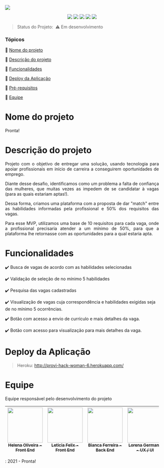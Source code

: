 <img src="https://user-images.githubusercontent.com/72107976/107159296-b725ed80-696d-11eb-9bc2-bbecc06c6d46.jpg"> 

<p align="center">
  <img src="https://img.shields.io/static/v1?label=Heroku&message=deploy&color=blue&style=for-the-badge&logo=heroku"/>
  <img src="http://img.shields.io/static/v1?label=Ruby&message=2.6.6&color=red&style=for-the-badge&logo=ruby"/>
  <img src="http://img.shields.io/static/v1?label=Ruby%20On%20Rails%20&message=6.0.3.4&color=red&style=for-the-badge&logo=ruby"/>
  <img src="http://img.shields.io/static/v1?label=PostgreSQL&message=database&color=GREEN&style=for-the-badge&logo=postgresql"/>
   <img src="http://img.shields.io/static/v1?label=STATUS&message=EM%20DESENVOLVIMENTO&color=yellow&style=for-the-badge"/>
</p>


> Status do Projeto: ​​ :warning: Em desenvolvimento

### Tópicos 

:small_blue_diamond: [Nome do projeto](#nome-do-projeto)

:small_blue_diamond: [Descrição do projeto](#descrição-do-projeto)

:small_blue_diamond: [Funcionalidades](#funcionalidades)

:small_blue_diamond: [Deploy da Aplicação](#deploy-da-aplicação-dash)

:small_blue_diamond: [Pré-requisitos](#pré-requisitos)

:small_blue_diamond: [Equipe](#equipe)





<h1 id="nome-do-projeto"> Nome do projeto </h1>

<p align="justify">
  Pronta!
</p>

<h1 id="descrição-do-projeto">Descrição do projeto</h1>

<p align="justify">
  Projeto com o objetivo de entregar uma solução, usando tecnologia para apoiar profissionais em início de carreira a conseguirem oportunidades de emprego. 
</p>
<p align="justify">
  Diante desse desafio, identificamos como um problema a falta de confiança das mulheres, que muitas vezes as impedem de se candidatar à vagas (para as quais estariam aptas!). 
</p>
<p align="justify">
  Dessa forma, criamos uma plataforma com a proposta de dar "match" entre as habilidades informadas pela profissional e 50% dos requisitos das vagas.
</p>
<p align="justify">
  Para esse MVP, utilizamos uma base de 10 requisitos para cada vaga, onde a profissional precisaria atender a um mínimo de 50%, para que a plataforma lhe retornasse com as oportunidades para a qual estaria apta.
</p>

<h1 id="funcionalidades">Funcionalidades</h1>

:heavy_check_mark: Busca de vagas de acordo com as habilidades selecionadas

:heavy_check_mark: Validação de seleção de no mínimo 5 habilidades

:heavy_check_mark: Pesquisa das vagas cadastradas

:heavy_check_mark: Visualização de vagas cuja correspondência e habilidades exigidas seja de no mínimo 5 ocorrências.

:heavy_check_mark: Botão com acesso a envio de currículo e mais detalhes da vaga.

:heavy_check_mark: Botão com acesso para visualização para mais detalhes da vaga.





<h1 id="deploy-da-aplicação-dash">Deploy da Aplicação</h1>

> Heroku: http://provi-hack-woman-6.herokuapp.com/





<h1 id="equipe">Equipe</h1>

Equipe responsável pelo desenvolvimento do projeto

|  [<img src="https://avatars.githubusercontent.com/u/72107976?s=460&u=7cf8fdc51c8550fc6cdcbacd03b535e0cc262775&v=4" width=115><br><sub>Helena Oliveira - Front End</sub>](https://github.com/HELENA-HOS) | [<img src="https://avatars.githubusercontent.com/u/53658438?s=400&v=4" width=115><br><sub>Leticia Felix - Front End</sub>](https://github.com/leticiafs) |  [<img src="https://avatars.githubusercontent.com/u/61853312?s=460&u=416eb4e60b8c0d4249cee9e501f695ad8c3a1cf3&v=4" width=115><br><sub>Bianca Ferreira - Back End</sub>](https://github.com/biancaferreiralp) | [<img src="https://media-exp1.licdn.com/dms/image/C4D03AQFZUVHmpKE-Uw/profile-displayphoto-shrink_800_800/0/1608643616292?e=1618444800&v=beta&t=ZSMb1809GD3AX_4KoSWNDazTUCm_M7Rf7R2PbPWNkwA" width=115><br><sub>Lorena Germano - UX / UI</sub>](https://www.linkedin.com/in/lagermano/) | [<img src="https://media-exp1.licdn.com/dms/image/C4D03AQEd0jpsdzUcdw/profile-displayphoto-shrink_800_800/0/1547056816302?e=1618444800&v=beta&t=QxKqRBZnOzUBQ1tDHr1SRex3XMc3lLA4lKBRdQj51JU" width=115><br><sub>Talita Arena - Produto</sub>](https://www.linkedin.com/in/talita-arena/) |
| :---: | :---: | :---: | :---: | :---: 

: 2021 - Pronta!